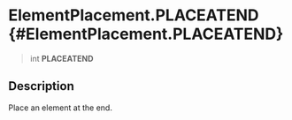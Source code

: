 ElementPlacement.PLACEATEND {#ElementPlacement.PLACEATEND}
===========================

> int **PLACEATEND**

Description
-----------

Place an element at the end.
